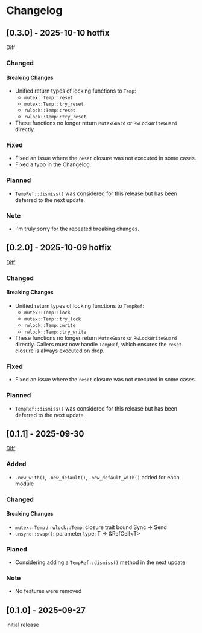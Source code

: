 # Changelog

## [0.3.0] - 2025-10-10 **hotfix**

[Diff](https://github.com/yua134/TempRef/compare/v0.2.0...v0.3.0)

### Changed

#### **Breaking Changes**

- Unified return types of locking functions to `Temp`:
  - `mutex::Temp::reset`
  - `mutex::Temp::try_reset`
  - `rwlock::Temp::reset`
  - `rwlock::Temp::try_reset`
- These functions no longer return `MutexGuard` or `RwLockWriteGuard` directly.

### Fixed

- Fixed an issue where the `reset` closure was not executed in some cases.
- Fixed a typo in the Changelog.

### Planned

- `TempRef::dismiss()` was considered for this release but has been deferred to the next update.

### Note

- I'm truly sorry for the repeated breaking changes.

## [0.2.0] - 2025-10-09 **hotfix**

[Diff](https://github.com/yua134/TempRef/compare/v0.1.1...v0.2.0)

### Changed

#### **Breaking Changes**

- Unified return types of locking functions to `TempRef`:
  - `mutex::Temp::lock`
  - `mutex::Temp::try_lock`
  - `rwlock::Temp::write`
  - `rwlock::Temp::try_write`
- These functions no longer return `MutexGuard` or `RwLockWriteGuard` directly.
  Callers must now handle `TempRef`, which ensures the `reset` closure is always executed on drop.


### Fixed

- Fixed an issue where the `reset` closure was not executed in some cases.

### Planned

- `TempRef::dismiss()` was considered for this release but has been deferred to the next update.

## [0.1.1] - 2025-09-30

[Diff](https://github.com/yua134/TempRef/compare/v0.1.0...v0.1.1)

### Added

- `.new_with()`, `.new_default()`, `.new_default_with()` added for each module

### Changed

#### **Breaking Changes**

- `mutex::Temp` / `rwlock::Temp`: closure trait bound Sync → Send
- `unsync::swap()`: parameter type: T → &RefCell\<T>

### Planed

- Considering adding a `TempRef::dismiss()` method in the next update

### Note

- No features were removed

## [0.1.0] - 2025-09-27

initial release
